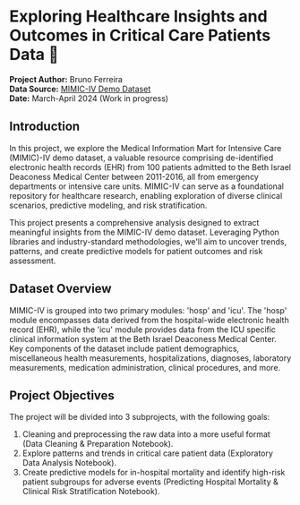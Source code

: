 # Exploring Healthcare Insights and Outcomes in Critical Care Patients Data 🏥

**Project Author:** Bruno Ferreira  
**Data Source:** [MIMIC-IV Demo Dataset](https://doi.org/10.13026/dp1f-ex47)  
**Date:** March-April 2024 (Work in progress)

## Introduction  
In this project, we explore the Medical Information Mart for Intensive Care (MIMIC)-IV demo dataset, a valuable resource comprising de-identified electronic health records (EHR) from 100 patients admitted to the Beth Israel Deaconess Medical Center between 2011-2016, all from emergency departments or intensive care units. MIMIC-IV can serve as a foundational repository for healthcare research, enabling exploration of diverse clinical scenarios, predictive modeling, and risk stratification.

This project presents a comprehensive analysis designed to extract meaningful insights from the MIMIC-IV demo dataset. Leveraging Python libraries and industry-standard methodologies, we'll aim to uncover trends, patterns, and create predictive models for patient outcomes and risk assessment.

## Dataset Overview  
MIMIC-IV is grouped into two primary modules: 'hosp' and 'icu'. The 'hosp' module encompasses data derived from the hospital-wide electronic health record (EHR), while the 'icu' module provides data from the ICU specific clinical information system at the Beth Israel Deaconess Medical Center. Key components of the dataset include patient demographics, miscellaneous health measurements, hospitalizations, diagnoses, laboratory measurements, medication administration, clinical procedures, and more.

## Project Objectives  
The project will be divided into 3 subprojects, with the following goals:

1. Cleaning and preprocessing the raw data into a more useful format (Data Cleaning & Preparation Notebook).
2. Explore patterns and trends in critical care patient data (Exploratory Data Analysis Notebook).
3. Create predictive models for in-hospital mortality and identify high-risk patient subgroups for adverse events (Predicting Hospital Mortality & Clinical Risk Stratification Notebook).
